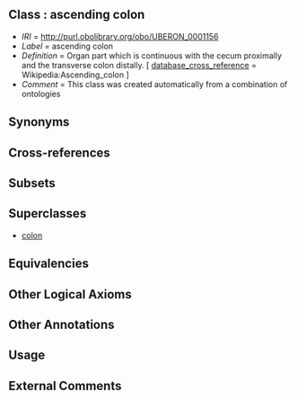 
## Class : ascending colon

 * *IRI* = http://purl.obolibrary.org/obo/UBERON_0001156
 * *Label* = ascending colon
 * *Definition* = Organ part which is continuous with the cecum proximally and the transverse colon distally. [ [database_cross_reference](../../ef/oboInOwl#hasDbXref.md) = Wikipedia:Ascending_colon ]
 * *Comment* = This class was created automatically from a combination of ontologies

## Synonyms


## Cross-references


## Subsets


## Superclasses

 * [colon](../../UBERON/55/UBERON_0001155.md)

## Equivalencies


## Other Logical Axioms


## Other Annotations


## Usage


## External Comments

